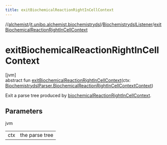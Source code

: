 ```yaml
---
title: exitBiochemicalReactionRightInCellContext
---
```

//[alchemist](../../../index.html)/[it.unibo.alchemist.biochemistrydsl](../index.html)/[BiochemistrydslListener](index.html)/[exitBiochemicalReactionRightInCellContext](exit-biochemical-reaction-right-in-cell-context.html)



# exitBiochemicalReactionRightInCellContext



[jvm]\
abstract fun [exitBiochemicalReactionRightInCellContext](exit-biochemical-reaction-right-in-cell-context.html)(ctx: [BiochemistrydslParser.BiochemicalReactionRightInCellContextContext](../-biochemistrydsl-parser/-biochemical-reaction-right-in-cell-context-context/index.html))



Exit a parse tree produced by [biochemicalReactionRightInCellContext](../-biochemistrydsl-parser/biochemical-reaction-right-in-cell-context.html).



## Parameters


jvm

| | |
|---|---|
| ctx | the parse tree |




